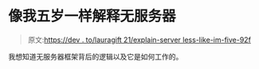 # 像我五岁一样解释无服务器

> 原文:[https://dev . to/lauragift 21/explain-server less-like-im-five-92f](https://dev.to/lauragift21/explain-serverless-like-im-five-92f)

我想知道无服务器框架背后的逻辑以及它是如何工作的。